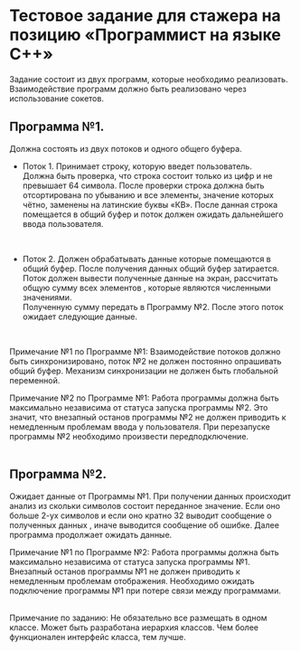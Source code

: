 # Тестовое задание для стажера на позицию «Программист на языке C++»

Задание состоит из двух программ, которые необходимо реализовать. 
Взаимодействие программ должно быть реализовано через использование сокетов.

## Программа №1.
Должна состоять из двух потоков и одного общего буфера.
<br>

- Поток 1.  Принимает строку, которую введет пользователь.   
Должна быть проверка, что строка состоит только из цифр и не превышает 64 символа. 
После проверки строка должна быть отсортирована по убыванию и все элементы, значение которых чётно, заменены на латинские буквы «КВ». 
После данная строка помещается в общий буфер и поток должен ожидать дальнейшего ввода пользователя.
<br>

- Поток 2. Должен обрабатывать данные которые помещаются в общий буфер. 
После получения данных общий буфер затирается. Поток должен вывести полученные данные на экран, 
рассчитать  общую  сумму всех  элементов , которые являются численными значениями.  
Полученную сумму передать в Программу №2. После этого поток ожидает следующие данные.
<br>

Примечание №1 по Программе №1: 
Взаимодействие потоков должно быть синхронизировано,  поток №2  не должен постоянно опрашивать общий буфер. 
Механизм синхронизации не должен быть глобальной переменной.
<br>

Примечание №2 по Программе №1: Работа программы должна быть максимально независима от статуса запуска программы №2. 
Это значит, что внезапный останов программы №2 не должен приводить к немедленным проблемам ввода у пользователя.
При перезапуске программы №2 необходимо произвести передподключение.
<br><br>

## Программа №2.
Ожидает данные от  Программы №1. При получении  данных происходит анализ из скольки символов состоит  переданное значение. 
Если оно больше 2-ух символов и если оно кратно 32 выводит сообщение о полученных данных  , иначе выводится сообщение об ошибке. 
Далее программа продолжает ожидать данные.
<br>

Примечание №1 по Программе №2: 
Работа программы должна быть максимально независима от статуса запуска программы №1. 
Внезапный останов программы №1 не должен приводить к немедленным проблемам отображения. 
Необходимо ожидать подключение программы №1 при потере связи между программами.
<br><br>

Примечание по заданию: Не обязательно все размещать в одном классе. 
Может быть разработана иерархия классов. Чем более функционален интерфейс класса, тем лучше.